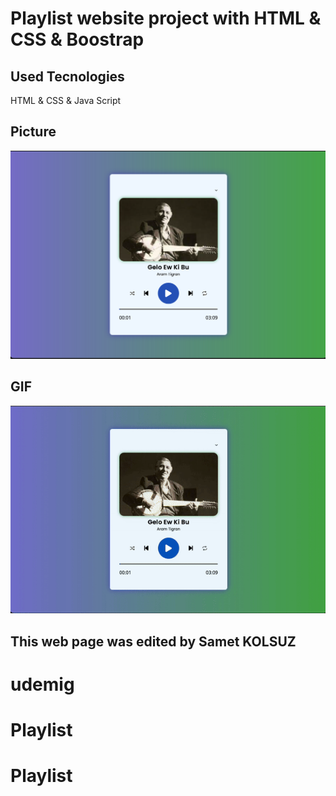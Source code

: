 # Playlist website project with HTML & CSS & Boostrap #

## Used Tecnologies ##

HTML & CSS & Java Script

##  Picture  ##


![](img/A1.png)


##  GIF  ##


![](img/A2.gif)


## This web page was edited by Samet KOLSUZ ##
# udemig
# Playlist
# Playlist
